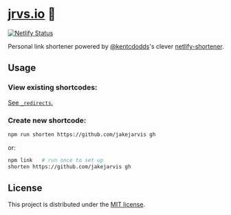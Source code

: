 # [jrvs.io](https://jrvs.io/) 🔗

[![Netlify Status](https://api.netlify.com/api/v1/badges/6c1d7761-137b-40e8-b93a-1f6b06430e38/deploy-status)](https://app.netlify.com/sites/jrvs/deploys)

Personal link shortener powered by [@kentcdodds](https://kentcdodds.com/)'s clever [netlify-shortener](https://github.com/kentcdodds/netlify-shortener).

## Usage

### View existing shortcodes:

[See `_redirects`.](_redirects)

### Create new shortcode:

```bash
npm run shorten https://github.com/jakejarvis gh
```

or:

```bash
npm link   # run once to set up
shorten https://github.com/jakejarvis gh
```

## License

This project is distributed under the [MIT license](LICENSE.md).
